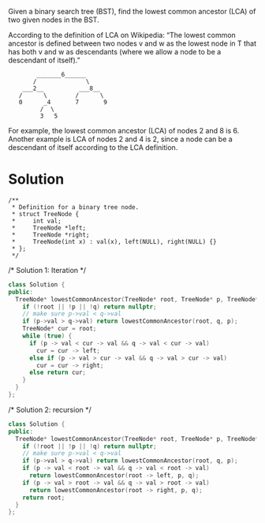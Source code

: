 Given a binary search tree (BST), find the lowest common ancestor (LCA) of two given nodes in the BST.

According to the definition of LCA on Wikipedia: “The lowest common ancestor is defined between two nodes v and w as the lowest node in T that has both v and w as descendants (where we allow a node to be a descendant of itself).”
```
        _______6______
       /              \
    ___2__          ___8__
   /      \        /      \
   0      _4       7       9
         /  \
         3   5
 ```
For example, the lowest common ancestor (LCA) of nodes 2 and 8 is 6. Another example is LCA of nodes 2 and 4 is 2, since a node can be a descendant of itself according to the LCA definition.

# Solution
```
/**
 * Definition for a binary tree node.
 * struct TreeNode {
 *     int val;
 *     TreeNode *left;
 *     TreeNode *right;
 *     TreeNode(int x) : val(x), left(NULL), right(NULL) {}
 * };
 */
```
/* Solution 1: Iteration */
```cpp
class Solution {
public:
  TreeNode* lowestCommonAncestor(TreeNode* root, TreeNode* p, TreeNode* q) {
    if (!root || !p || !q) return nullptr;
    // make sure p->val < q->val
    if (p->val > q->val) return lowestCommonAncestor(root, q, p);  
    TreeNode* cur = root;
    while (true) {
      if (p -> val < cur -> val && q -> val < cur -> val)
        cur = cur -> left;
      else if (p -> val > cur -> val && q -> val > cur -> val)
        cur = cur -> right;
      else return cur;
    }
  }
};
```

/* Solution 2: recursion */
```cpp
class Solution {
public:
  TreeNode* lowestCommonAncestor(TreeNode* root, TreeNode* p, TreeNode* q) {
    if (!root || !p || !q) return nullptr;
    // make sure p->val < q->val
    if (p->val > q->val) return lowestCommonAncestor(root, q, p);  
    if (p -> val < root -> val && q -> val < root -> val)
      return lowestCommonAncestor(root -> left, p, q);
    if (p -> val > root -> val && q -> val > root -> val)
      return lowestCommonAncestor(root -> right, p, q);
    return root;
  }
};
```

